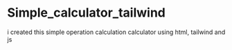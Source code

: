 # Simple_calculator_tailwind
i created this simple operation calculation calculator using html, tailwind and js 
